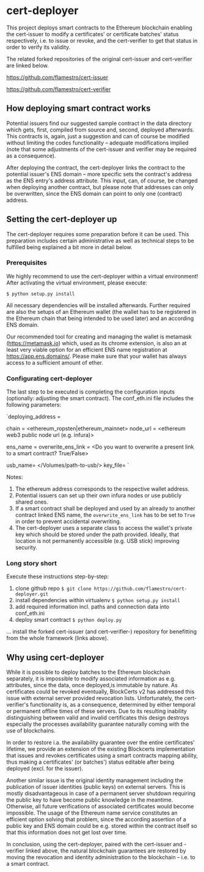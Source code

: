 # cert-deployer

This project deploys smart contracts to the Ethereum blockchain enabling the
cert-issuer to modify a certificates' or certificate batches' status respectively,
i.e. to issue or revoke, and the cert-verifier to get that status in order to verify
its validity.

The related forked repositories of the original cert-issuer and cert-verifier are linked
below.

https://github.com/flamestro/cert-issuer

https://github.com/flamestro/cert-verifier

## How deploying smart contract works

Potential issuers find our suggested sample contract in the data directory which
gets, first, compiled from source and, second, deployed afterwards. This contracts is, again,
just a suggestion and can of course be modified without limiting the codes functionality
– adequate modifications implied (note that some adjustments of the cert-issuer and verifier
 may be required as a consequence).

After deploying the contract, the cert-deployer links the contract to the potential
issuer's ENS domain – more specific sets the contract's address as the ENS entry's
address attribute. This input, can, of course, be changed when deploying another
contract, but please note that addresses can only be overwritten, since the ENS
domain can point to only one (contract) address.

## Setting the cert-deployer up

The cert-deployer requires some preparation before it can be used. This preparation
includes certain administrative as well as technical steps to be fulfilled being
explained a bit more in detail below.

### Prerequisites

We highly recommend to use the cert-deployer within a virtual environment! After
activating the virtual environment, please execute:

`$ python setup.py install`

All necessary dependencies will be installed afterwards. Further required are also
the setups of an Ethereum wallet (the wallet has to be registered in the Ethereum
chain that being intended to be used later) and an according ENS domain.

Our recommended tool for creating and managing the wallet is metamask (https://metamask.io)
which, used as its chrome extension, is also an at least very viable option for an
efficient ENS name registration at https://app.ens.domains/. Please make sure that
your wallet has always access to a sufficient amount of ether.

### Configurating cert-deployer

The last step to be executed is completing the configuration inputs (optionally:
adjusting the smart contract). The conf_eth.ini file includes the following parameters:

`deploying_address = <Your Ethereum address>

chain = <ethereum_ropsten|ethereum_mainnet>
node_url = <ethereum web3 public node url (e.g. infura)>

ens_name = <Your ENS name registered with your ethereum address>
overwrite_ens_link = <Do you want to overwrite a present link to a smart contract? True/False>

usb_name= </Volumes/path-to-usb/>
key_file= <file-you-saved-pk-to>`

Notes:
1. The ethereum address corresponds to the respective wallet address.
1. Potential issuers can set up their own infura nodes or use publicly shared ones.
1. If a smart contract shall be deployed and used by an already to another contract
linked ENS name, the `overwrite_ens_link` has to be set to `True` in order to prevent
accidental overwriting.
1. The cert-deployer uses a separate class to access the wallet's private key which
should be stored under the path provided. Ideally, that location is not permanently
accessible (e.g. USB stick) improving security.

### Long story short

Execute these instructions step-by-step:
1. clone github repo `$ git clone https://github.com/flamestro/cert-deployer.git`
1. install dependencies within virtualenv `$ python setup.py install`
1. add required information incl. paths and connection data into conf_eth.ini
1. deploy smart contract `$ python deploy.py`

... install the forked cert-issuer (and cert-verifier-) repository for benefitting
from the whole framework (links above).

## Why using cert-deployer

While it is possible to deploy batches to the Ethereum blockchain separately, it
is impossible to modify associated information as e.g. attributes, since the data,
once deployed,is immutable by nature. As certificates could be revoked eventually,
BlockCerts v2 has addressed this issue with external server provided revocation lists.
Unfortunately, the cert-verifier's functionality is, as a consequence, determined
by either temporal or permanent offline times of these servers. Due to its resulting
inability distinguishing between valid and invalid certificates this design destroys
especially the processes availability guarantee naturally coming with the use of
blockchains.

In order to restore i.a. the availability guarantee over the entire certificates'
lifetime, we provide an extension of the existing Blockcerts implementation that
issues and revokes certificates using a smart contracts mapping ability, thus making
a certificates' (or batches') status editable after being deployed (excl. for the
issuer).

Another similar issue is the original identity management including the publication
of issuer identities (public keys) on external servers. This is mostly disadvantageous
in case of a permanent server shutdown requiring the public key to have become public
knowledge in the meantime. Otherwise, all future verifications of associated certificates
would become impossible. The usage of the Ethereum name service constitutes an
efficient option solving that problem, since the according assertion of a public
key and ENS domain could be e.g. stored within the contract itself so that this
information does not get lost over time.

In conclusion, using the cert-deployer, paired with the cert-issuer and -verifier
linked above, the natural blockchain guarantees are restored by moving the revocation
and identity administration to the blockchain – i.e. to a smart contract.

